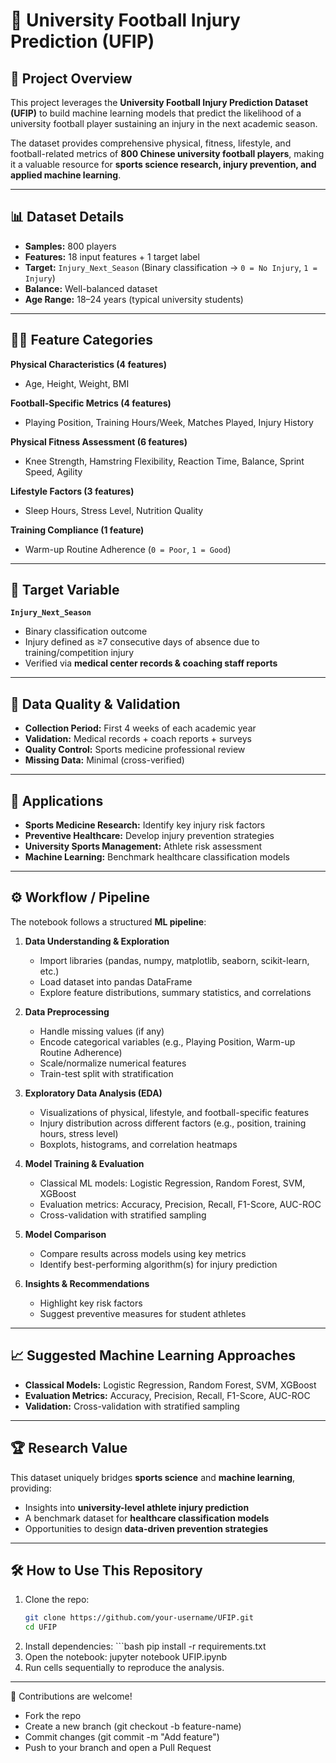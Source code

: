 # 🏈 University Football Injury Prediction (UFIP)  

## 📌 Project Overview  
This project leverages the **University Football Injury Prediction Dataset (UFIP)** to build machine learning models that predict the likelihood of a university football player sustaining an injury in the next academic season.  

The dataset provides comprehensive physical, fitness, lifestyle, and football-related metrics of **800 Chinese university football players**, making it a valuable resource for **sports science research, injury prevention, and applied machine learning**.  

---

## 📊 Dataset Details  
- **Samples:** 800 players  
- **Features:** 18 input features + 1 target label  
- **Target:** `Injury_Next_Season` (Binary classification → `0 = No Injury`, `1 = Injury`)  
- **Balance:** Well-balanced dataset  
- **Age Range:** 18–24 years (typical university students)  

---

## 🏃‍♂️ Feature Categories  

**Physical Characteristics (4 features)**  
- Age, Height, Weight, BMI  

**Football-Specific Metrics (4 features)**  
- Playing Position, Training Hours/Week, Matches Played, Injury History  

**Physical Fitness Assessment (6 features)**  
- Knee Strength, Hamstring Flexibility, Reaction Time, Balance, Sprint Speed, Agility  

**Lifestyle Factors (3 features)**  
- Sleep Hours, Stress Level, Nutrition Quality  

**Training Compliance (1 feature)**  
- Warm-up Routine Adherence (`0 = Poor`, `1 = Good`)  

---

## 🎯 Target Variable  
**`Injury_Next_Season`**  
- Binary classification outcome  
- Injury defined as ≥7 consecutive days of absence due to training/competition injury  
- Verified via **medical center records & coaching staff reports**  

---

## 🔬 Data Quality & Validation  
- **Collection Period:** First 4 weeks of each academic year  
- **Validation:** Medical records + coach reports + surveys  
- **Quality Control:** Sports medicine professional review  
- **Missing Data:** Minimal (cross-verified)  

---

## 🚀 Applications  
- **Sports Medicine Research:** Identify key injury risk factors  
- **Preventive Healthcare:** Develop injury prevention strategies  
- **University Sports Management:** Athlete risk assessment  
- **Machine Learning:** Benchmark healthcare classification models  

---

## ⚙️ Workflow / Pipeline  

The notebook follows a structured **ML pipeline**:  

1. **Data Understanding & Exploration**  
   - Import libraries (pandas, numpy, matplotlib, seaborn, scikit-learn, etc.)  
   - Load dataset into pandas DataFrame  
   - Explore feature distributions, summary statistics, and correlations  

2. **Data Preprocessing**  
   - Handle missing values (if any)  
   - Encode categorical variables (e.g., Playing Position, Warm-up Routine Adherence)  
   - Scale/normalize numerical features  
   - Train-test split with stratification  

3. **Exploratory Data Analysis (EDA)**  
   - Visualizations of physical, lifestyle, and football-specific features  
   - Injury distribution across different factors (e.g., position, training hours, stress level)  
   - Boxplots, histograms, and correlation heatmaps  

4. **Model Training & Evaluation**  
   - Classical ML models: Logistic Regression, Random Forest, SVM, XGBoost  
   - Evaluation metrics: Accuracy, Precision, Recall, F1-Score, AUC-ROC  
   - Cross-validation with stratified sampling  

5. **Model Comparison**  
   - Compare results across models using key metrics  
   - Identify best-performing algorithm(s) for injury prediction  

6. **Insights & Recommendations**  
   - Highlight key risk factors  
   - Suggest preventive measures for student athletes  

---

## 📈 Suggested Machine Learning Approaches  
- **Classical Models:** Logistic Regression, Random Forest, SVM, XGBoost  
- **Evaluation Metrics:** Accuracy, Precision, Recall, F1-Score, AUC-ROC  
- **Validation:** Cross-validation with stratified sampling  

---

## 🏆 Research Value  
This dataset uniquely bridges **sports science** and **machine learning**, providing:  
- Insights into **university-level athlete injury prediction**  
- A benchmark dataset for **healthcare classification models**  
- Opportunities to design **data-driven prevention strategies**  

---

## 🛠️ How to Use This Repository  
1. Clone the repo:  
   ```bash
   git clone https://github.com/your-username/UFIP.git
   cd UFIP
2. Install dependencies: ```bash
   pip install -r requirements.txt
3. Open the notebook:
   jupyter notebook UFIP.ipynb
4. Run cells sequentially to reproduce the analysis.

---
🤝 Contributions are welcome!
- Fork the repo
- Create a new branch (git checkout -b feature-name)
- Commit changes (git commit -m "Add feature")
- Push to your branch and open a Pull Request
